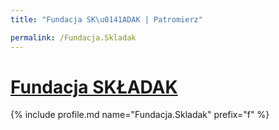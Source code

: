 ```yaml
---
title: "Fundacja SK\u0141ADAK | Patromierz"

permalink: /Fundacja.Skladak
---
```


# [Fundacja SKŁADAK](https://patronite.pl/Fundacja.Skladak)

{% include profile.md name="Fundacja.Skladak" prefix="f" %}
